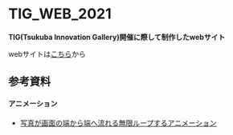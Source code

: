 # TIG_WEB_2021
**TIG(Tsukuba Innovation Gallery)開催に際して制作したwebサイト**<br>

webサイトは[こちら](https://nuink.github.io/TIG_WEB_2021/)から

## 参考資料
#### アニメーション
- [写真が画面の端から端へ流れる無限ループするアニメーション](https://chocolat5.com/tips/loop-image-animation/)